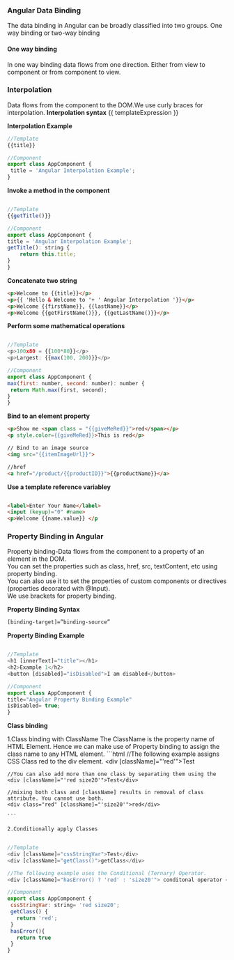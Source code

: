### Angular Data Binding
The data binding in Angular can be broadly classified into two groups. One way binding or two-way binding

#### One way binding
In one way binding data flows from one direction. Either from view to component or from component to view.

### Interpolation
Data flows from the component to the DOM.We use curly braces for interpolation.
__Interpolation syntax__
{{ templateExpression }}

__Interpolation Example__
 ```javascript
//Template
 {{title}}

//Component
export class AppComponent {
  title = 'Angular Interpolation Example';
}
 ```
 
 __Invoke a method in the component__
 ```javascript

//Template
{{getTitle()}}
 
//Component
export class AppComponent {
title = 'Angular Interpolation Example';
getTitle(): string {
     return this.title;
 }
}
 ```
 
  __Concatenate two string__
 ```html
<p>Welcome to {{title}}</p>
<p>{{ 'Hello & Welcome to '+ ' Angular Interpolation '}}</p>
<p>Welcome {{firstName}}, {{lastName}}</p>
<p>Welcome {{getFirstName()}}, {{getLastName()}}</p>
 ```

  __Perform some mathematical operations__
 ```javascript

//Template
<p>100x80 = {{100*80}}</p>
<p>Largest: {{max(100, 200)}}</p>
 
//Component
export class AppComponent {
max(first: number, second: number): number {
  return Math.max(first, second);
}
}
 ```
 
   __Bind to an element property__
 ```html
<p>Show me <span class = "{{giveMeRed}}">red</span></p>
<p style.color={{giveMeRed}}>This is red</p>

// Bind to an image source
<img src="{{itemImageUrl}}">

//href
<a href="/product/{{productID}}">{{productName}}</a>
 ```
 
   __Use a template reference variabley__
 ```html
 
<label>Enter Your Name</label>
<input (keyup)="0" #name>
<p>Welcome {{name.value}} </p
 ```
 
 ### Property Binding in Angular
 Property binding-Data flows from the component to a property of an element in the DOM.  
 You can set the properties such as class, href, src, textContent, etc using property binding.   
 You can also use it to set the properties of custom components or directives (properties decorated with @Input).      
 We use brackets for property binding.
 
 __Property Binding Syntax__
  ```html
[binding-target]=”binding-source”
 ```
  __Property Binding Example__
  ```javascript
  
 //Template
<h1 [innerText]="title"></h1>
<h2>Example 1</h2>
<button [disabled]="isDisabled">I am disabled</button>

//Component
export class AppComponent {
  title="Angular Property Binding Example"
  isDisabled= true;
}
 ```
   __Class binding__
   
   1.Class binding with ClassName
   The ClassName is the property name of HTML Element. Hence we can make use of Property binding to assign the class name to any HTML element.
     ```html
    //The following example assigns CSS Class red to the div element.
    <div [className]="'red'">Test</div>
    
    //You can also add more than one class by separating them using the
    <div [className]="'red size20'">Test</div>
    
    //mixing both class and [className] results in removal of class attribute. You cannot use both.
    <div class="red" [className]="'size20'">red</div>

    ```
   
    2.Conditionally apply Classes
    
 ```javascript
  
 //Template
<div [className]="cssStringVar">Test</div>
<div [className]="getClass()">getClass</div>

//The following example uses the Conditional (Ternary) Operator.
<div [className]="hasError() ? 'red' : 'size20'"> conditonal operator </div>

//Component
export class AppComponent {
  cssStringVar: string= 'red size20';
  getClass() {
    return 'red';
  }
  hasError(){
    return true
  }
}
 ```
   
